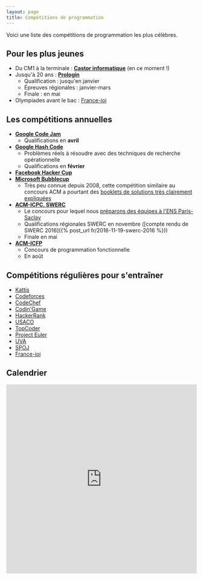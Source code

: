 ```yaml
---
layout: page
title: Compétitions de programmation
---
```


Voici une liste des compétitions de programmation les plus célèbres.

## Pour les plus jeunes

- Du CM1 à la terminale : [**Castor informatique**](http://castor-informatique.fr) (en ce moment !)
- Jusqu'à 20 ans : [**Prologin**](https://prologin.org/)
    - Qualification : jusqu'en janvier
    - Épreuves régionales : janvier-mars
    - Finale : en mai
- Olympiades avant le bac : [France-ioi](http://www.france-ioi.org/)

## Les compétitions annuelles

- [**Google Code Jam**](https://code.google.com/codejam/)
    - Qualifications en **avril**
- [**Google Hash Code**](https://hashcode.withgoogle.com/)
    - Problèmes réels à résoudre avec des techniques de recherche opérationnelle
    - Qualifications en **février**
- [**Facebook Hacker Cup**](https://www.facebook.com/hackercup/)
- [**Microsoft Bubblecup**](http://www.bubblecup.org/)
    - Très peu connue depuis 2008, cette compétition similaire au concours ACM a pourtant des [booklets de solutions très clairement expliquées](http://www.bubblecup.org/Booklets)
- [**ACM-ICPC, SWERC**](http://swerc.eu/)
    - Le concours pour lequel nous [préparons des équipes à l'ENS Paris-Saclay](/acm/)
    - Qualifications régionales SWERC en novembre ([compte rendu de SWERC 2016]({% post_url fr/2016-11-19-swerc-2016 %}))
    - Finale en mai
- [**ACM-ICFP**](http://icfpconference.org/)
    - Concours de programmation fonctionnelle
    - En août

## Compétitions régulières pour s'entraîner

- [Kattis](https://open.kattis.com)
- [Codeforces](http://codeforces.com/)
- [CodeChef](https://www.codechef.com/)
- [Codin'Game](https://www.codingame.com/start)
- [HackerRank](https://www.hackerrank.com/)
- [USACO](http://usaco.org/)
- [TopCoder](https://www.topcoder.com/)
- [Project Euler](https://projecteuler.net/)
- [UVA](https://uva.onlinejudge.org/)
- [SPOJ](http://www.spoj.com/)
- [France-ioi](http://www.france-ioi.org/)

## Calendrier

<iframe src="https://calendar.google.com/calendar/embed?showTitle=0&amp;showNav=0&amp;showPrint=0&amp;showCalendars=0&amp;height=600&amp;wkst=2&amp;hl=fr&amp;bgcolor=%23FFFFFF&amp;src=vf8po6ltttl8dniua5u01u4c64%40group.calendar.google.com&amp;color=%2329527A&amp;ctz=Europe%2FParis" style="border-width:0" width="100%" height="500" frameborder="0" scrolling="no"></iframe>
